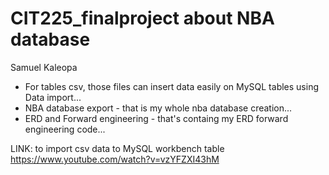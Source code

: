 # CIT225_finalproject about NBA database 
Samuel Kaleopa

- For tables csv, those files can insert data easily on MySQL tables using Data import...
- NBA database export - that is my whole nba database creation...
- ERD and Forward engineering - that's containg my ERD forward engineering code...

LINK: to import csv data to MySQL workbench table 
https://www.youtube.com/watch?v=vzYFZXI43hM
